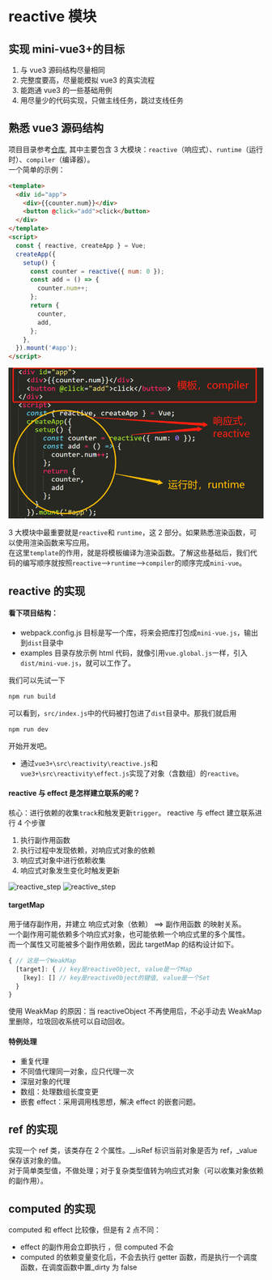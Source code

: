 # reactive 模块

## 实现 mini-vue3+的目标

1. 与 vue3 源码结构尽量相同
2. 完整度要高，尽量能模拟 vue3 的真实流程
3. 能跑通 vue3 的一些基础用例
4. 用尽量少的代码实现，只做主线任务，跳过支线任务

## 熟悉 vue3 源码结构

项目目录参考[仓库](https://github.com/vuejs/core/tree/main/packages), 其中主要包含 3 大模块：`reactive`（响应式）、`runtime`（运行时）、`compiler`（编译器）。  
一个简单的示例：

```html
<template>
  <div id="app">
    <div>{{counter.num}}</div>
    <button @click="add">click</button>
  </div>
</template>
<script>
  const { reactive, createApp } = Vue;
  createApp({
    setup() {
      const counter = reactive({ num: 0 });
      const add = () => {
        counter.num++;
      };
      return {
        counter,
        add,
      };
    },
  }).mount('#app');
</script>
```

![image](./images/vue-demo.png)

3 大模块中最重要就是`reactive`和 `runtime`，这 2 部分。如果熟悉渲染函数，可以使用渲染函数来写应用。  
在这里`template`的作用，就是将模板编译为渲染函数。了解这些基础后，我们代码的编写顺序就按照`reactive`-->`runtime`-->`compiler`的顺序完成`mini-vue`。

## reactive 的实现

#### 看下项目结构：

- webpack.config.js 目标是写一个库，将来会把库打包成`mini-vue.js`，输出到`dist`目录中
- examples 目录存放示例 html 代码，就像引用`vue.global.js`一样，引入`dist/mini-vue.js`，就可以工作了。

我们可以先试一下

```bash
npm run build
```

可以看到，`src/index.js`中的代码被打包进了`dist`目录中。那我们就启用

```bash
npm run dev
```

开始开发吧。

- 通过`vue3+\src\reactivity\reactive.js`和`vue3+\src\reactivity\effect.js`实现了对象（含数组）的`reactive`。

#### reactive 与 effect 是怎样建立联系的呢？

核心：进行依赖的收集`track`和触发更新`trigger`。 reactive 与 effect 建立联系进行 4 个步骤

1. 执行副作用函数
2. 执行过程中发现依赖，对响应式对象的依赖
3. 响应式对象中进行依赖收集
4. 响应式对象发生变化时触发更新

![reactive_step](./assets/reactive_step_1_2.png)
![reactive_step](./assets/reactive_step_3_4.png)

#### targetMap

用于储存副作用，并建立 响应式对象（依赖） ==> 副作用函数 的映射关系。  
一个副作用可能依赖多个响应式对象，也可能依赖一个响应式里的多个属性。  
而一个属性又可能被多个副作用依赖，因此 targetMap 的结构设计如下。

```javascript
{ // 这是一个WeakMap
  [target]: { // key是reactiveObject, value是一个Map
    [key]: [] // key是reactiveObject的键值, value是一个Set
  }
}
```

使用 WeakMap 的原因：当 reactiveObject 不再使用后，不必手动去 WeakMap 里删除，垃圾回收系统可以自动回收。

#### 特例处理

- 重复代理
- 不同值代理同一对象，应只代理一次
- 深层对象的代理
- 数组：处理数组长度变更
- 嵌套 effect：采用调用栈思想，解决 effect 的嵌套问题。

## ref 的实现

实现一个 ref 类，该类存在 2 个属性。\_\_isRef 标识当前对象是否为 ref，\_value 保存该对象的值。  
对于简单类型值，不做处理；对于复杂类型值转为响应式对象（可以收集对象依赖的副作用）。

## computed 的实现

computed 和 effect 比较像，但是有 2 点不同：

- effect 的副作用会立即执行 ，但 computed 不会
- computed 的依赖变量变化后，不会去执行 getter 函数，而是执行一个调度函数，在调度函数中置\_dirty 为 false

